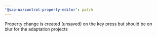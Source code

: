 ```yaml
---
'@sap-ux/control-property-editor': patch
---
```


Property change is created (unsaved) on the key press but should be on blur for the adaptation projects

